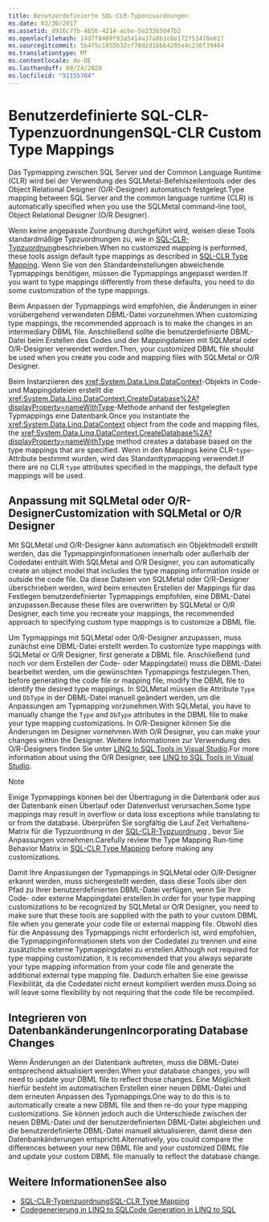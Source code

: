 ```yaml
---
title: Benutzerdefinierte SQL-CLR-Typenzuordnungen
ms.date: 03/30/2017
ms.assetid: d916c7fb-4b56-4214-acbe-5e23365047b2
ms.openlocfilehash: 14d7f8409f93a5414a37a8b1c8e172f53478e817
ms.sourcegitcommit: 5b475c1855b32cf78d2d1bbb4295e4c236f39464
ms.translationtype: MT
ms.contentlocale: de-DE
ms.lasthandoff: 09/24/2020
ms.locfileid: "91155704"
---
```

# <a name="sql-clr-custom-type-mappings"></a><span data-ttu-id="8f0eb-102">Benutzerdefinierte SQL-CLR-Typenzuordnungen</span><span class="sxs-lookup"><span data-stu-id="8f0eb-102">SQL-CLR Custom Type Mappings</span></span>

<span data-ttu-id="8f0eb-103">Das Typmapping zwischen SQL Server und der Common Language Runtime (CLR) wird bei der Verwendung des SQLMetal-Befehlszeilentools oder des Object Relational Designer (O/R-Designer) automatisch festgelegt.</span><span class="sxs-lookup"><span data-stu-id="8f0eb-103">Type mapping between SQL Server and the common language runtime (CLR) is automatically specified when you use the SQLMetal command-line tool, Object Relational Designer (O/R Designer).</span></span>  
  
 <span data-ttu-id="8f0eb-104">Wenn keine angepasste Zuordnung durchgeführt wird, weisen diese Tools standardmäßige Typzuordnungen zu, wie in [SQL-CLR-Typzuordnung](sql-clr-type-mapping.md)beschrieben.</span><span class="sxs-lookup"><span data-stu-id="8f0eb-104">When no customized mapping is performed, these tools assign default type mappings as described in [SQL-CLR Type Mapping](sql-clr-type-mapping.md).</span></span> <span data-ttu-id="8f0eb-105">Wenn Sie von den Standardeinstellungen abweichende Typmappings benötigen, müssen die Typmappings angepasst werden.</span><span class="sxs-lookup"><span data-stu-id="8f0eb-105">If you want to type mappings differently from these defaults, you need to do some customization of the type mappings.</span></span>  
  
 <span data-ttu-id="8f0eb-106">Beim Anpassen der Typmappings wird empfohlen, die Änderungen in einer vorübergehend verwendeten DBML-Datei vorzunehmen.</span><span class="sxs-lookup"><span data-stu-id="8f0eb-106">When customizing type mappings, the recommended approach is to make the changes in an intermediary DBML file.</span></span> <span data-ttu-id="8f0eb-107">Anschließend sollte die benutzerdefinierte DBML-Datei beim Erstellen des Codes und der Mappingdateien mit SQLMetal oder O/R-Designer verwendet werden.</span><span class="sxs-lookup"><span data-stu-id="8f0eb-107">Then, your customized DBML file should be used when you create you code and mapping files with SQLMetal or O/R Designer.</span></span>  
  
 <span data-ttu-id="8f0eb-108">Beim Instanziieren des <xref:System.Data.Linq.DataContext>-Objekts in Code- und Mappingdateien erstellt die <xref:System.Data.Linq.DataContext.CreateDatabase%2A?displayProperty=nameWithType>-Methode anhand der festgelegten Typmappings eine Datenbank.</span><span class="sxs-lookup"><span data-stu-id="8f0eb-108">Once you instantiate the <xref:System.Data.Linq.DataContext> object from the code and mapping files, the <xref:System.Data.Linq.DataContext.CreateDatabase%2A?displayProperty=nameWithType> method creates a database based on the type mappings that are specified.</span></span> <span data-ttu-id="8f0eb-109">Wenn in den Mappings keine CLR-`type`-Attribute bestimmt wurden, wird das Standardtypmapping verwendet.</span><span class="sxs-lookup"><span data-stu-id="8f0eb-109">If there are no CLR `type` attributes specified in the mappings, the default type mappings will be used.</span></span>  
  
## <a name="customization-with-sqlmetal-or-or-designer"></a><span data-ttu-id="8f0eb-110">Anpassung mit SQLMetal oder O/R-Designer</span><span class="sxs-lookup"><span data-stu-id="8f0eb-110">Customization with SQLMetal or O/R Designer</span></span>  

 <span data-ttu-id="8f0eb-111">Mit SQLMetal und O/R-Designer kann automatisch ein Objektmodell erstellt werden, das die Typmappinginformationen innerhalb oder außerhalb der Codedatei enthält.</span><span class="sxs-lookup"><span data-stu-id="8f0eb-111">With SQLMetal and O/R Designer, you can automatically create an object model that includes the type mapping information inside or outside the code file.</span></span> <span data-ttu-id="8f0eb-112">Da diese Dateien von SQLMetal oder O/R-Designer überschrieben werden, wird beim erneuten Erstellen der Mappings für das Festlegen benutzerdefinierter Typmappings empfohlen, eine DBML-Datei anzupassen.</span><span class="sxs-lookup"><span data-stu-id="8f0eb-112">Because these files are overwritten by SQLMetal or O/R Designer, each time you recreate your mappings, the recommended approach to specifying custom type mappings is to customize a DBML file.</span></span>  
  
 <span data-ttu-id="8f0eb-113">Um Typmappings mit SQLMetal oder O/R-Designer anzupassen, muss zunächst eine DBML-Datei erstellt werden.</span><span class="sxs-lookup"><span data-stu-id="8f0eb-113">To customize type mappings with SQLMetal or O/R Designer, first generate a DBML file.</span></span> <span data-ttu-id="8f0eb-114">Anschließend (und noch vor dem Erstellen der Code- oder Mappingdatei) muss die DBML-Datei bearbeitet werden, um die gewünschten Typmappings festzulegen.</span><span class="sxs-lookup"><span data-stu-id="8f0eb-114">Then, before generating the code file or mapping file, modify the DBML file to identify the desired type mappings.</span></span> <span data-ttu-id="8f0eb-115">In SQLMetal müssen die Attribute `Type` und `DbType` in der DBML-Datei manuell geändert werden, um die Anpassungen am Typmapping vorzunehmen.</span><span class="sxs-lookup"><span data-stu-id="8f0eb-115">With SQLMetal, you have to manually change the `Type` and `DbType` attributes in the DBML file to make your type mapping customizations.</span></span> <span data-ttu-id="8f0eb-116">In O/R-Designer können Sie die Änderungen im Designer vornehmen.</span><span class="sxs-lookup"><span data-stu-id="8f0eb-116">With O/R Designer, you can make your changes within the Designer.</span></span> <span data-ttu-id="8f0eb-117">Weitere Informationen zur Verwendung des O/R-Designers finden Sie unter [LINQ to SQL Tools in Visual Studio](/visualstudio/data-tools/linq-to-sql-tools-in-visual-studio2).</span><span class="sxs-lookup"><span data-stu-id="8f0eb-117">For more information about using the O/R Designer, see [LINQ to SQL Tools in Visual Studio](/visualstudio/data-tools/linq-to-sql-tools-in-visual-studio2).</span></span>  
  
> [!NOTE]
> <span data-ttu-id="8f0eb-118">Einige Typmappings können bei der Übertragung in die Datenbank oder aus der Datenbank einen Überlauf oder Datenverlust verursachen.</span><span class="sxs-lookup"><span data-stu-id="8f0eb-118">Some type mappings may result in overflow or data loss exceptions while translating to or from the database.</span></span> <span data-ttu-id="8f0eb-119">Überprüfen Sie sorgfältig die Lauf Zeit Verhaltens-Matrix für die Typzuordnung in der [SQL-CLR-Typzuordnung](sql-clr-type-mapping.md) , bevor Sie Anpassungen vornehmen.</span><span class="sxs-lookup"><span data-stu-id="8f0eb-119">Carefully review the Type Mapping Run-time Behavior Matrix in [SQL-CLR Type Mapping](sql-clr-type-mapping.md) before making any customizations.</span></span>  
  
 <span data-ttu-id="8f0eb-120">Damit Ihre Anpassungen der Typmappings in SQLMetal oder O/R-Designer erkannt werden, muss sichergestellt werden, dass diese Tools über den Pfad zu Ihrer benutzerdefinierten DBML-Datei verfügen, wenn Sie Ihre Code- oder externe Mappingdatei erstellen.</span><span class="sxs-lookup"><span data-stu-id="8f0eb-120">In order for your type mapping customizations to be recognized by SQLMetal or O/R Designer, you need to make sure that these tools are supplied with the path to your custom DBML file when you generate your code file or external mapping file.</span></span> <span data-ttu-id="8f0eb-121">Obwohl dies für die Anpassung des Typmappings nicht erforderlich ist, wird empfohlen, die Typmappinginformationen stets von der Codedatei zu trennen und eine zusätzliche externe Typmappingdatei zu erstellen.</span><span class="sxs-lookup"><span data-stu-id="8f0eb-121">Although not required for type mapping customization, it is recommended that you always separate your type mapping information from your code file and generate the additional external type mapping file.</span></span> <span data-ttu-id="8f0eb-122">Dadurch erhalten Sie eine gewisse Flexibilität, da die Codedatei nicht erneut kompiliert werden muss.</span><span class="sxs-lookup"><span data-stu-id="8f0eb-122">Doing so will leave some flexibility by not requiring that the code file be recompiled.</span></span>  
  
## <a name="incorporating-database-changes"></a><span data-ttu-id="8f0eb-123">Integrieren von Datenbankänderungen</span><span class="sxs-lookup"><span data-stu-id="8f0eb-123">Incorporating Database Changes</span></span>  

 <span data-ttu-id="8f0eb-124">Wenn Änderungen an der Datenbank auftreten, muss die DBML-Datei entsprechend aktualisiert werden.</span><span class="sxs-lookup"><span data-stu-id="8f0eb-124">When your database changes, you will need to update your DBML file to reflect those changes.</span></span> <span data-ttu-id="8f0eb-125">Eine Möglichkeit hierfür besteht im automatischen Erstellen einer neuen DBML-Datei und dem erneuten Anpassen des Typmappings.</span><span class="sxs-lookup"><span data-stu-id="8f0eb-125">One way to do this is to automatically create a new DBML file and then re-do your type mapping customizations.</span></span> <span data-ttu-id="8f0eb-126">Sie können jedoch auch die Unterschiede zwischen der neuen DBML-Datei und der benutzerdefinierten DBML-Datei abgleichen und die benutzerdefinierte DBML-Datei manuell aktualisieren, damit diese den Datenbankänderungen entspricht.</span><span class="sxs-lookup"><span data-stu-id="8f0eb-126">Alternatively, you could compare the differences between your new DBML file and your customized DBML file and update your custom DBML file manually to reflect the database change.</span></span>  
  
## <a name="see-also"></a><span data-ttu-id="8f0eb-127">Weitere Informationen</span><span class="sxs-lookup"><span data-stu-id="8f0eb-127">See also</span></span>

- [<span data-ttu-id="8f0eb-128">SQL-CLR-Typenzuordnung</span><span class="sxs-lookup"><span data-stu-id="8f0eb-128">SQL-CLR Type Mapping</span></span>](sql-clr-type-mapping.md)
- [<span data-ttu-id="8f0eb-129">Codegenerierung in LINQ to SQL</span><span class="sxs-lookup"><span data-stu-id="8f0eb-129">Code Generation in LINQ to SQL</span></span>](code-generation-in-linq-to-sql.md)
